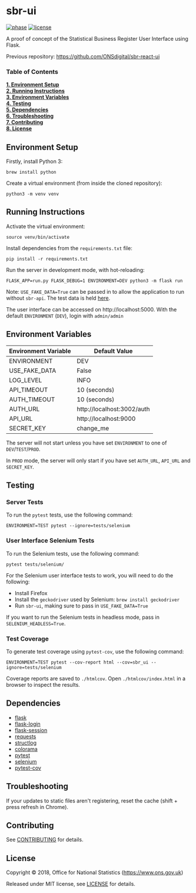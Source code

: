 # sbr-ui

[![phase](https://img.shields.io/badge/phase-BETA-orange.svg)](https://img.shields.io/badge/phase-BETA-orange.svg) [![license](https://img.shields.io/github/license/mashape/apistatus.svg)](./LICENSE)

A proof of concept of the Statistical Business Register User Interface using Flask.

Previous repository: https://github.com/ONSdigital/sbr-react-ui

### Table of Contents
**[1. Environment Setup](#environment-setup)**<br>
**[2. Running Instructions](#running-instructions)**<br>
**[3. Environment Variables](#environment-variables)**<br>
**[4. Testing](#testing)**<br>
**[5. Dependencies](#dependencies)**<br>
**[6. Troubleshooting](#troubleshooting)**<br>
**[7. Contributing](#contributing)**<br>
**[8. License](#license)**<br>

## Environment Setup

Firstly, install Python 3:

```shell
brew install python
```

Create a virtual environment (from inside the cloned repository):

```shell
python3 -m venv venv
```

## Running Instructions

Activate the virtual environment:

```shell
source venv/bin/activate
```

Install dependencies from the `requirements.txt` file:

```shell
pip install -r requirements.txt
```

Run the server in development mode, with hot-reloading:

```shell
FLASK_APP=run.py FLASK_DEBUG=1 ENVIRONMENT=DEV python3 -m flask run
```

Note: `USE_FAKE_DATA=True` can be passed in to allow the application to run without `sbr-api`. The test data is held [here](./test_data.py).

The user interface can be accessed on http://localhost:5000.
With the default `ENVIRONMENT` (`DEV`), login with `admin/admin`

## Environment Variables

| Environment Variable | Default Value              |
|----------------------|----------------------------|
| ENVIRONMENT          | DEV                        |
| USE_FAKE_DATA        | False                      |
| LOG_LEVEL            | INFO                       |
| API_TIMEOUT          | 10 (seconds)               |
| AUTH_TIMEOUT         | 10 (seconds)               |
| AUTH_URL             | http://localhost:3002/auth |
| API_URL              | http://localhost:9000      |
| SECRET_KEY           | change_me                  |

The server will not start unless you have set `ENVIRONMENT` to one of `DEV`/`TEST`/`PROD`.

In `PROD` mode, the server will only start if you have set `AUTH_URL`, `API_URL` and `SECRET_KEY`.

## Testing

### Server Tests

To run the `pytest` tests, use the following command:

```shell
ENVIRONMENT=TEST pytest --ignore=tests/selenium
```

### User Interface Selenium Tests

To run the Selenium tests, use the following command:

```shell
pytest tests/selenium/
```

For the Selenium user interface tests to work, you will need to do the following:
- Install Firefox
- Install the `geckodriver` used by Selenium: `brew install geckodriver`
- Run `sbr-ui`, making sure to pass in `USE_FAKE_DATA=True`

If you want to run the Selenium tests in headless mode, pass in `SELENIUM_HEADLESS=True`.

### Test Coverage

To generate test coverage using `pytest-cov`, use the following command:

```shell
ENVIRONMENT=TEST pytest --cov-report html --cov=sbr_ui --ignore=tests/selenium
```

Coverage reports are saved to `./htmlcov`. Open `./htmlcov/index.html` in a browser to inspect the results.

## Dependencies

* [flask](http://flask.pocoo.org/)
* [flask-login](http://flask-login.readthedocs.io/en/latest/)
* [flask-session](http://flask-session.readthedocs.io/en/latest/)
* [requests](http://docs.python-requests.org/en/master/)
* [structlog](https://pypi.org/project/structlog/)
* [colorama](https://pypi.org/project/colorama/)
* [pytest](https://docs.pytest.org/en/latest/)
* [selenium](https://selenium-python.readthedocs.io/)
* [pytest-cov](https://pypi.org/project/pytest-cov/)

## Troubleshooting

If your updates to static files aren't registering, reset the cache (shift + press refresh in Chrome).

## Contributing

See [CONTRIBUTING](./CONTRIBUTING.md) for details.

## License

Copyright ©‎ 2018, Office for National Statistics (https://www.ons.gov.uk)

Released under MIT license, see [LICENSE](./LICENSE) for details.
